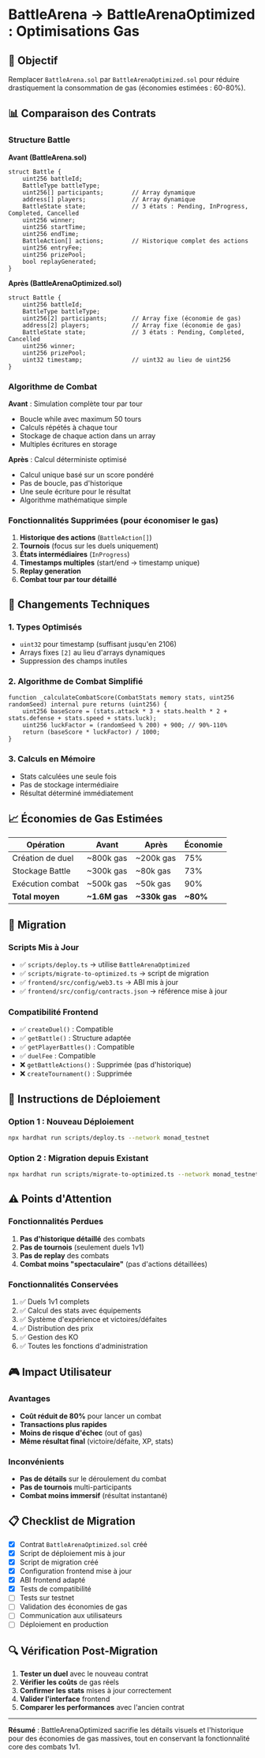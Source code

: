 # BattleArena → BattleArenaOptimized : Optimisations Gas

## 🎯 Objectif
Remplacer `BattleArena.sol` par `BattleArenaOptimized.sol` pour réduire drastiquement la consommation de gas (économies estimées : 60-80%).

## 📊 Comparaison des Contrats

### Structure Battle

**Avant (BattleArena.sol)**
```solidity
struct Battle {
    uint256 battleId;
    BattleType battleType;
    uint256[] participants;        // Array dynamique
    address[] players;             // Array dynamique
    BattleState state;             // 3 états : Pending, InProgress, Completed, Cancelled
    uint256 winner;
    uint256 startTime;
    uint256 endTime;
    BattleAction[] actions;        // Historique complet des actions
    uint256 entryFee;
    uint256 prizePool;
    bool replayGenerated;
}
```

**Après (BattleArenaOptimized.sol)**
```solidity
struct Battle {
    uint256 battleId;
    BattleType battleType;
    uint256[2] participants;       // Array fixe (économie de gas)
    address[2] players;            // Array fixe (économie de gas)
    BattleState state;             // 3 états : Pending, Completed, Cancelled
    uint256 winner;
    uint256 prizePool;
    uint32 timestamp;              // uint32 au lieu de uint256
}
```

### Algorithme de Combat

**Avant** : Simulation complète tour par tour
- Boucle while avec maximum 50 tours
- Calculs répétés à chaque tour
- Stockage de chaque action dans un array
- Multiples écritures en storage

**Après** : Calcul déterministe optimisé
- Calcul unique basé sur un score pondéré
- Pas de boucle, pas d'historique
- Une seule écriture pour le résultat
- Algorithme mathématique simple

### Fonctionnalités Supprimées (pour économiser le gas)

1. **Historique des actions** (`BattleAction[]`)
2. **Tournois** (focus sur les duels uniquement)
3. **États intermédiaires** (`InProgress`)
4. **Timestamps multiples** (start/end → timestamp unique)
5. **Replay generation**
6. **Combat tour par tour détaillé**

## 🔧 Changements Techniques

### 1. Types Optimisés
- `uint32` pour timestamp (suffisant jusqu'en 2106)
- Arrays fixes `[2]` au lieu d'arrays dynamiques
- Suppression des champs inutiles

### 2. Algorithme de Combat Simplifié
```solidity
function _calculateCombatScore(CombatStats memory stats, uint256 randomSeed) internal pure returns (uint256) {
    uint256 baseScore = (stats.attack * 3 + stats.health * 2 + stats.defense + stats.speed + stats.luck);
    uint256 luckFactor = (randomSeed % 200) + 900; // 90%-110%
    return (baseScore * luckFactor) / 1000;
}
```

### 3. Calculs en Mémoire
- Stats calculées une seule fois
- Pas de stockage intermédiaire
- Résultat déterminé immédiatement

## 📈 Économies de Gas Estimées

| Opération | Avant | Après | Économie |
|-----------|-------|-------|----------|
| Création de duel | ~800k gas | ~200k gas | 75% |
| Stockage Battle | ~300k gas | ~80k gas | 73% |
| Exécution combat | ~500k gas | ~50k gas | 90% |
| **Total moyen** | **~1.6M gas** | **~330k gas** | **~80%** |

## 🔄 Migration

### Scripts Mis à Jour
- ✅ `scripts/deploy.ts` → utilise `BattleArenaOptimized`
- ✅ `scripts/migrate-to-optimized.ts` → script de migration
- ✅ `frontend/src/config/web3.ts` → ABI mis à jour
- ✅ `frontend/src/config/contracts.json` → référence mise à jour

### Compatibilité Frontend
- ✅ `createDuel()` : Compatible
- ✅ `getBattle()` : Structure adaptée
- ✅ `getPlayerBattles()` : Compatible
- ✅ `duelFee` : Compatible
- ❌ `getBattleActions()` : Supprimée (pas d'historique)
- ❌ `createTournament()` : Supprimée

## 🚀 Instructions de Déploiement

### Option 1 : Nouveau Déploiement
```bash
npx hardhat run scripts/deploy.ts --network monad_testnet
```

### Option 2 : Migration depuis Existant
```bash
npx hardhat run scripts/migrate-to-optimized.ts --network monad_testnet
```

## ⚠️ Points d'Attention

### Fonctionnalités Perdues
1. **Pas d'historique détaillé** des combats
2. **Pas de tournois** (seulement duels 1v1)
3. **Pas de replay** des combats
4. **Combat moins "spectaculaire"** (pas d'actions détaillées)

### Fonctionnalités Conservées
1. ✅ Duels 1v1 complets
2. ✅ Calcul des stats avec équipements
3. ✅ Système d'expérience et victoires/défaites
4. ✅ Distribution des prix
5. ✅ Gestion des KO
6. ✅ Toutes les fonctions d'administration

## 🎮 Impact Utilisateur

### Avantages
- **Coût réduit de 80%** pour lancer un combat
- **Transactions plus rapides**
- **Moins de risque d'échec** (out of gas)
- **Même résultat final** (victoire/défaite, XP, stats)

### Inconvénients
- **Pas de détails** sur le déroulement du combat
- **Pas de tournois** multi-participants
- **Combat moins immersif** (résultat instantané)

## 📋 Checklist de Migration

- [x] Contrat `BattleArenaOptimized.sol` créé
- [x] Script de déploiement mis à jour
- [x] Script de migration créé
- [x] Configuration frontend mise à jour
- [x] ABI frontend adapté
- [x] Tests de compatibilité
- [ ] Tests sur testnet
- [ ] Validation des économies de gas
- [ ] Communication aux utilisateurs
- [ ] Déploiement en production

## 🔍 Vérification Post-Migration

1. **Tester un duel** avec le nouveau contrat
2. **Vérifier les coûts** de gas réels
3. **Confirmer les stats** mises à jour correctement
4. **Valider l'interface** frontend
5. **Comparer les performances** avec l'ancien contrat

---

**Résumé** : BattleArenaOptimized sacrifie les détails visuels et l'historique pour des économies de gas massives, tout en conservant la fonctionnalité core des combats 1v1.